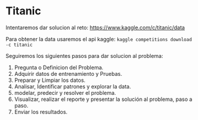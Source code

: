 # Titanic
Intentaremos dar solucion al reto: https://www.kaggle.com/c/titanic/data

Para obtener la data usaremos el api kaggle:
`kaggle competitions download -c titanic`

Seguiremos los siguientes pasos para dar solucion al problema:

1. Pregunta o Definicion del Problema.
2. Adquirir datos de entrenamiento y Pruebas.
3. Preparar y Limpiar los datos.
4. Analisar, Identificar patrones y explorar la data.
5. modelar, predecir y resolver el problema.
6. Visualizar, realizar el reporte y presentar la solución al problema, paso a paso.
7. Enviar los resultados.
